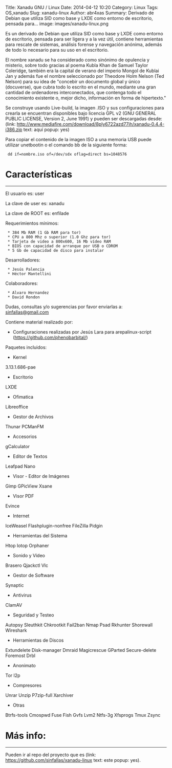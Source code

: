 Title: Xanadu GNU / Linux
Date: 2014-04-12 10:20
Category: Linux
Tags: OS,xanadu
Slug: xanadu-linux
Author: abr4xas
Summary: Derivado de Debian que utiliza SID como base y LXDE como entorno de escritorio, pensada para...
image: images/xanadu-linux.png

Es un derivado de Debian que utiliza SID como base y LXDE como entorno de escritorio, pensada para ser ligera y a la vez útil, contiene herramientas para rescate de sistemas, análisis forense y navegación anónima, además de todo lo necesario para su uso en el escritorio.

El nombre xanadu se ha considerado como sinónimo de opulencia y misterio, sobre todo gracias al poema Kubla Khan de Samuel Taylor Coleridge, también era la capital de verano del imperio Mongol de Kublai Jan y además fue el nombre seleccionado por Theodore Holm Nelson (Ted Nelson) para su idea de "concebir un documento global y único (docuverse), que cubra todo lo escrito en el mundo, mediante una gran cantidad de ordenadores interconectados, que contenga todo el conocimiento existente o, mejor dicho, información en forma de hipertexto."

Se construye usando Live-build, la imagen .ISO y sus configuraciones para crearla se encuentran disponibles bajo licencia GPL v2 (GNU GENERAL PUBLIC LICENSE, Version 2, June 1991) y pueden ser descargadas desde: (link: http://www.mediafire.com/download/8ply6722azd77ih/xanadu-0.4.4-i386.zip text: aquí popup: yes)

Para copiar el contenido de la imagen ISO a una memoria USB puede utilizar unetbootin o el comando bb de la siguiente forma: 

     dd if=nombre.iso of=/dev/sdx oflag=direct bs=1048576

# Características 
___

El usuario es:      user

La clave de user es:     xanadu

La clave de ROOT es:     enfilade

Requerimientos mínimos:

     * 384 Mb RAM (1 Gb RAM para tor)
     * CPU a 800 Mhz o superior (1.0 Ghz para tor)
     * Tarjeta de video a 800x600, 16 Mb vídeo RAM
     * BIOS con capacidad de arranque por USB o CDROM
     * 5 Gb de capacidad de disco para instalar

Desarrolladores:

     * Jesús Palencia
     * Héctor Mantellini

Colaboradores:

     * Alvaro Hernandez  
     * David Rondon


Dudas, consultas y/o sugerencias por favor enviarlas a: sinfallas@gmail.com

Contiene material realizado por:

* Configuraciones realizadas por Jesús Lara para arepalinux-script (https://github.com/phenobarbital/)

Paquetes incluidos:

* Kernel

3.13.1.686-pae

* Escritorio

LXDE

* Ofimatica

Libreoffice

* Gestor de Archivos

Thunar
PCManFM

* Accesorios

gCalculator

* Editor de Textos

Leafpad
Nano 

* Visor - Editor de Imágenes

Gimp
GPicView
Xsane

* Visor PDF

Evince

* Internet 

IceWeasel
Flashplugin-nonfree
FileZilla
Pidgin

* Herramientas del Sistema

Htop
Iotop
Orphaner

* Sonido y Vídeo

Brasero
Qjackctl
Vlc

* Gestor de Software

Synaptic 

* Antivirus

ClamAV 

* Seguridad y Testeo

Autopsy
Sleuthkit
Chkrootkit
Fail2ban
Nmap
Psad
Rkhunter
Shorewall
Wireshark

* Herramientas de Discos

Extundelete
Disk-manager
Dmraid
Magicrescue
GParted
Secure-delete
Foremost
Drbl

* Anonimato

Tor
I2p

* Compresores

Unrar
Unzip
P7zip-full
Xarchiver

* Otras

Btrfs-tools
Cmospwd
Fuse
Fish
Gvfs
Lvm2
Ntfs-3g
Xfsprogs
Tmux
Zsync

# Más info:
___

Pueden ir al repo del proyecto que es (link: https://github.com/sinfallas/xanadu-linux text: este popup: yes).